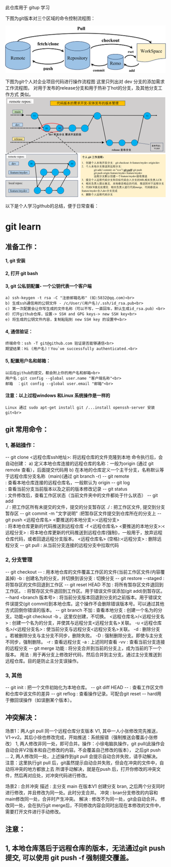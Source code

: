 此仓库用于 gitup 学习

下图为git版本对三个区域的命令控制流程图：

![本地路径](./picture/flow_chart.png "md图片插入")

下图为git个人对企业项目代码进行操作流程图
这里只列出对 dev 分支的添加需求工作流程图，
对用于发布的release分支和用于热补丁hot的分支，及其他分支工作方式 类似。
![本地路径](./picture/branch_management_chart.png "md图片插入")


以下是个人学习github的总结，便于日常查看：

# git learn

## 准备工作：
#### 1, git 安装
#### 2, 打开 git bash
#### 3, git 公私钥配置- 一个公钥代表一个客户端
	a) ssh-keygen -t rsa -C "注册邮箱名称" (如:5832@qq.com)<br>
	b) 生成ssh通信用的公钥文件 - /c/User/(用户名)/.ssh/id_rsa.pub<br>
	c) 第一次配置会让你写生成的文件名称（可以不写，一直回车，默认生成id_rsa.pub）<br>
	d) 打开github仓库，设置-> SSH and GPG keys-> new SSH key<br>
	e) 将生成的公钥文件内容，复制粘贴到 new SSH key 的设置中<br>
#### 4, 通信验证：
	终端命令：ssh -T git@github.com 验证是否能够通信<br>
	期望结果：Hi (用户名)！You`ve successfully authenticated.<br>
#### 5, 配置用户名和邮箱：
	以后在github的提交，都会附上你的用户名和邮箱<br>
	用户名：git config --global user.name "客户端名称"<br>
	邮箱  ：git config --global user.email "邮箱"<br>
#### 注意：以上过程windows 和Linux 系统操作是一样的
	Linux 通过 sudo apt-get install git /...install openssh-server 安装git<br>


## git 常用命令：
### 1, 基础操作：
-- git clone 
	<远程仓库ssh地址>: 将远程仓库的文件克隆到本地
		命令执行后，会自动创建：
		a) 定义本地仓库连接的远程仓库的名称：一般为origin (通过 git remote 查看），后面提交代码用
		b) 在本地的仓库定义一个主干分支，名称默认等于远程仓库分支名称（main)(通过 git branch -r)
-- git remote	
			: 查看本地仓库连接的远程仓库名，一般默认为 origin
-- git log	
			: 查看当前分支当前版本以及之前的版本修改记录
-- git status	
			: 文件修改后，查看工作区状态（当前文件夹中的文件都处于什么状态）
-- git add	
	./		: 把工作区所有未提交的文件，提交的分支暂存区
	./<file>	: 把工作区文件<file>, 提交到分支暂存区
-- git commit -m 
	"文字说明"	:把暂存区文件提交到仓库所在的分支上
-- git push 
	<远程仓库名> <要推送的本地分支>:<远程分支>    
			: 将本地仓库更新的代码推送到远程仓库
	-f <远程仓库名> <要推送的本地分支>:<远程分支> 
			: 将本地仓库更新的代码推送到远程仓库(强制)，一般用于，放弃远程仓库代码，或者回退远程分支版本。
	<远程仓库名> (空格):<远程分支>
			: 删除远程分支
-- git pull	
			: 从当前分支连接的远程分支中拉取代码

### 2, 分支管理
-- git checkout 
	-- <filename> 	: 用本地仓库的文件覆盖工作区的文件(当前工作区文件/内容覆盖掉)
	-b <name>     	: 创建名为<name>的分支，并切换到该分支
	<branch name> 	: 切换分支
-- git restore --staged
	<filename>    	: 将暂存区的文件回退到工作区
-- git reset HEAD
	不加		: 将所有暂存区文件退回到工作区。
	<filename>	: 将暂存区文件<filename>退回到工作区。用于错误文件误添加(git add)到暂存区。
	--hard <branch 版本号> 
			: 将当前分支版本回退到分支的之前版本。用于错误文件误提交(git commit)到本地仓库。这个操作不会删除错误版本号。可以通过其他方式回倒你错误的版本。
-- git branch 
	不加   		: 查看本地分支
	<name> 		: 创建一个名为<name>的分支。功能=git checkout -b <name>。这里仅创建，不切换。
	<name> <远程仓库名>/<远程分支名> 
			: 创建一个名为<name>的分支，并使其与远程分支<远程分支名>关联。
	-u <远程仓库名>/<远程分支名> 
			: 使当前分支与远程分支<远程分支名>关联。
	-d <branch name>: 删除分支 <branch name>。若被删除分支与主分支不同步，删除失败。
	-D <branch name>: 强制删除分支<branch name >。即使与主分支不同步，强制删除。
	-r     		: 查看远程分支
	-a     		: 上述同时查看
	-vv    		: 查看当前分支连接的远程分支
-- git merge <branch name> 
	功能 		: 将分支<branch name>合并到当前的分支上，成为当前的下一个版本。
	用法 		: 用于再分支上修改好代码，然后合并到主分支。通过主分支推送到远程仓库。目的是防止主分支误操作。

### 3, 其他
-- git init		: 把一个文件初始化为本地仓库。
-- git diff HEAD 
	-- <file>	: 查看工作区文件和仓库中该文件的差异
-- git reflog 
			: 查看操作记录。可配合git reset -- hard用于撤回误操作（如误删某个版本）。

## 冲突解决：
场景1：两人git pull 同一个远程仓库分支版本 V1, 其中一人小张修改完先推送，V1->v2。其后小徐也修改完成，开始推送：系统报错（强制推送会覆盖小张修改）
1, 两人修改非同一处，即可合并。操作：小徐电脑执操作，git pull(此操作会自动合并V2版本和自己修改的内容。不会覆盖自己修改的版本）， 之后git push ...
2, 两人修改同一处，上述操作到git pull 会提示自动合并失败，请手动解决。
	注意：这里执行git pull 后，git虽然提示自动合并失败，但会在冲突的文件中，自动将冲突的地方都放上去		所谓手动解决，就是在push 后，打开你修改的冲突文件，然后再对应处，对冲突代码进行修改。

场景2 : 合并冲突
	描述 : 主分支 main 在版本V1 创建分支 bran, 之后两个分支同时进行修改，并且修改为同一处。此时分支合并。
	冲突 : bran分支修改的内容和main修改同一处，合并时产生冲突。
	解决 : 
	     修改不为同一处，git会自动合并。
	     修改同一处，会在执行git merge后，不同修改内容会同时出现在本修改的文件中，需要打开文件进行手动修改。


## 注意：
1, 本地仓库落后于远程仓库的版本，无法通过git push 提交, 可以使用 git push -f 强制提交覆盖。
-
